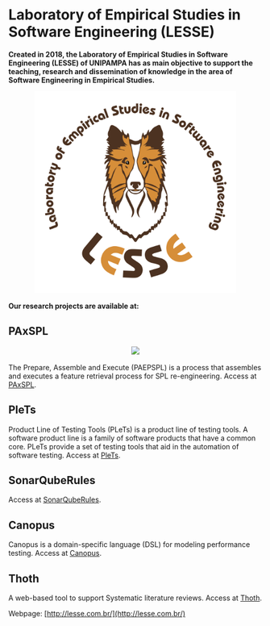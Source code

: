 #  Laboratory of Empirical Studies in Software Engineering (LESSE)

**Created in 2018, the Laboratory of Empirical Studies in Software Engineering (LESSE) of UNIPAMPA has as main objective to support the teaching, research and dissemination of knowledge in the area of Software Engineering in Empirical Studies.**

<p align="center"><img src="https://raw.githubusercontent.com/lesseUnipampa/lesseResearch/master/logolesse.png" width="400"></p>

**Our research projects are available at:**

## PAxSPL 
<p align="center"><img src="https://github.com/HestiaProject/PAxSPL/blob/master/process/img/framework.png" width="200"></p> 

The Prepare, Assemble and Execute (PAEPSPL) is a process that assembles and executes a feature retrieval process for 
SPL re-engineering. Access at [PAxSPL](https://github.com/HestiaProject/PAxSPL).

## PleTs
Product Line of Testing Tools (PLeTs) is a product line of testing tools. A software product line is a family of software products 
that have a common core. PLeTs provide a set of testing tools that aid in the automation of software testing. 
Access at [PleTs](https://github.com/GiliSchmidt/PleTs-Testing).

## SonarQubeRules
Access at [SonarQubeRules](https://github.com/yuryalencar/SonarQubeRules).

## Canopus
Canopus is a domain-specific language (DSL) for modeling performance testing. Access at [Canopus](https://github.com/ProjetoDSL/Canopus).

## Thoth
A web-based tool to support Systematic literature reviews.  Access at [Thoth](https://github.com/ProjetoESE/Thoth).


Webpage: [http://lesse.com.br/](http://lesse.com.br/)


